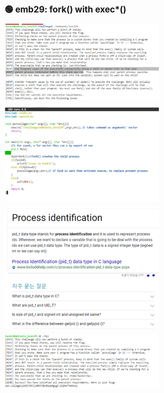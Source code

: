 # 🟢 emb29: fork() with exec\*()

![meaning if you use fork() to call the process then it might be executed as a shell or docker-init. then you should call the process with exec\*() family. For it requires you executing your own program.](<../.gitbook/assets/image (71).png>)

![fork() creates, exec\*() literally executes.](<../.gitbook/assets/image (119) (1).png>)

![](<../.gitbook/assets/image (81).png>)

![](<../.gitbook/assets/image (226) (1).png>)
